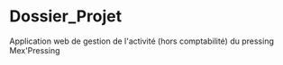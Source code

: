 # Dossier_Projet
Application web de gestion de l'activité (hors comptabilité) du pressing Mex'Pressing
